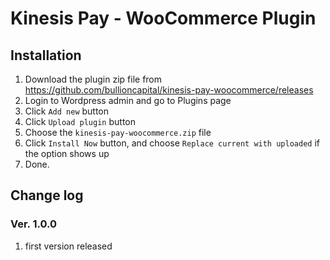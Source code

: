 # Kinesis Pay - WooCommerce Plugin

## Installation 
1. Download the plugin zip file from https://github.com/bullioncapital/kinesis-pay-woocommerce/releases
2. Login to Wordpress admin and go to Plugins page
3. Click `Add new` button
4. Click `Upload plugin` button
5. Choose the `kinesis-pay-woocommerce.zip` file
6. Click `Install Now` button, and choose `Replace current with uploaded` if the option shows up
7. Done.


## Change log
### Ver. 1.0.0
1. first version released
